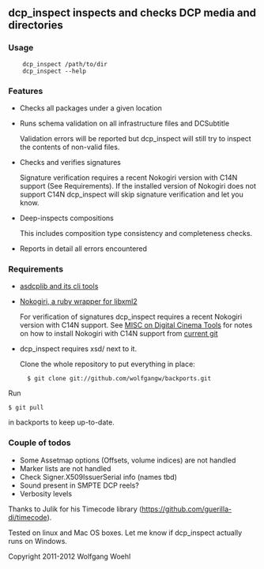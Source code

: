 ## dcp_inspect inspects and checks DCP media and directories

### Usage

        dcp_inspect /path/to/dir
        dcp_inspect --help

### Features

- Checks all packages under a given location

- Runs schema validation on all infrastructure files and DCSubtitle

    Validation errors will be reported but dcp_inspect will still try to inspect the contents of non-valid files.

- Checks and verifies signatures

    Signature verification requires a recent Nokogiri version with C14N support (See Requirements). If the installed version of Nokogiri does not support C14N dcp_inspect will skip signature verification and let you know.

- Deep-inspects compositions

    This includes composition type consistency and completeness checks.

- Reports in detail all errors encountered

### Requirements

- [asdcplib and its cli tools](http://www.cinecert.com/asdcplib/)

- [Nokogiri, a ruby wrapper for libxml2](http://nokogiri.org/tutorials/installing_nokogiri.html)

    For verification of signatures dcp_inspect requires a recent Nokogiri version with C14N support. See [MISC on Digital Cinema Tools](https://github.com/wolfgangw/digital_cinema_tools/wiki/MISC) for notes on how to install Nokogiri with C14N support from [current git](https://github.com/tenderlove/nokogiri)

- dcp_inspect requires xsd/ next to it.

    Clone the whole repository to put everything in place:

        $ git clone git://github.com/wolfgangw/backports.git

Run

    $ git pull

in backports to keep up-to-date.

### Couple of todos

- Some Assetmap options (Offsets, volume indices) are not handled
- Marker lists are not handled
- Check Signer.X509IssuerSerial info (names tbd)
- Sound present in SMPTE DCP reels?
- Verbosity levels

Thanks to Julik for his Timecode library (https://github.com/guerilla-di/timecode).

Tested on linux and Mac OS boxes. Let me know if dcp_inspect actually runs on Windows.

Copyright 2011-2012 Wolfgang Woehl

